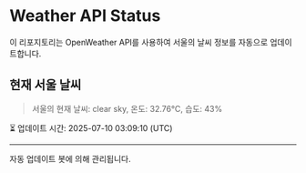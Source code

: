 
# Weather API Status

이 리포지토리는 OpenWeather API를 사용하여 서울의 날씨 정보를 자동으로 업데이트합니다.

## 현재 서울 날씨
> 서울의 현재 날씨: clear sky, 온도: 32.76°C, 습도: 43%

⏳ 업데이트 시간: 2025-07-10 03:09:10 (UTC)

---
자동 업데이트 봇에 의해 관리됩니다.
